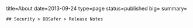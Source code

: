 title=About
date=2013-09-24
type=page
status=published
big=
summary=
~~~~~~
## Security > DBSafer > Release Notes
